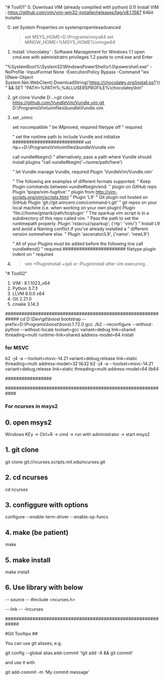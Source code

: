 "# Tool01"
0. Download VIM (already compliled with python)
 0.1) Install VIM : https://github.com/vim/vim-win32-installer/releases/tag/v8.1.1587 64bit Installer

0. set System  Properties on systempropertiesadvanced
   >set MSYS_HOME=D:\Programs\msys64
   >set MINGW_HOME=%MSYS_HOME%\mingw64

1. Install 'chocolatey'  : Software Management for Windows
  1.1 open cmd.exe with administratro privileges
  1.2 paste to cmd.exe and Enter

  "%SystemRoot%\System32\WindowsPowerShell\v1.0\powershell.exe" -NoProfile -InputFormat None -ExecutionPolicy Bypass
  -Command "iex ((New-Object System.Net.WebClient).DownloadString('https://chocolatey.org/install.ps1'))" && SET
  "PATH=%PATH%;%ALLUSERSPROFILE%\chocolatey\bin"

2. git clone Vundle
	D:\..>git clone https://github.com/VundleVim/Vundle.vim.git D:\Programs\Vim\vimfiles\bundle\Vundle.vim

3. set _vimrc
  
   set nocompatible              " be iMproved, required
   filetype off                  " required

   " set the runtime path to include Vundle and initialize
##########################
   set rtp+=D:\Programs\Vim\vimfiles\bundle\Vundle.vim

   call vundle#begin()
   " alternatively, pass a path where Vundle should install plugins
   "call vundle#begin('~/some/path/here')

   " let Vundle manage Vundle, required
   Plugin 'VundleVim/Vundle.vim'

   " The following are examples of different formats supported.
   " Keep Plugin commands between vundle#begin/end.
   " plugin on GitHub repo
   Plugin 'tpope/vim-fugitive'
   " plugin from http://vim-scripts.org/vim/scripts.html
   " Plugin 'L9'
   " Git plugin not hosted on GitHub
   Plugin 'git://git.wincent.com/command-t.git'
   " git repos on your local machine (i.e. when working on your own plugin)
   Plugin 'file:///home/gmarik/path/to/plugin'
   " The sparkup vim script is in a subdirectory of this repo called vim.
   " Pass the path to set the runtimepath properly.
   Plugin 'rstacruz/sparkup', {'rtp': 'vim/'}
   " Install L9 and avoid a Naming conflict if you've already installed a
   " different version somewhere else.
   " Plugin 'ascenator/L9', {'name': 'newL9'}

   " All of your Plugins must be added before the following line
   call vundle#end()            " required
#######################
   filetype plugin indent on    " required

4. >vim +PluginInstall +qall
   or :PluginInstall after vim execuring..

"# Tool02" 

1. VIM : 8.1.1023_x64
2. Python 3.7.3
3. LLVM 8.0.0 x64
4. Git 2.21.0
5. cmake 3.14.3


#############################################################
cd D:\Dev\git\boost
bootstrap --prefix=D:\Programs\boost\boost.1.72.0 gcc
./b2 --reconfigure --without-python --without-locale toolset=gcc variant=debug link=shared threading=multi runtime-link=shared address-model=64 install



### for MSVC ###
b2 -j4 -a --toolset=msvc-14.21 variant=debug,release link=static threading=multi address-model=32 lib32
b2 -j4 -a --toolset=msvc-14.21 variant=debug,release link=static threading=multi address-model=64 lib64

#################

############################################################


### For ncurses in msys2 ###
## 0. open msys2 
Windows KEy -> Ctrl+R -> cmd -> run with administrator -> start msys2
## 1. git clone
git clone 	git://ncurses.scripts.mit.edu/ncurses.git
## 2. cd ncurses
cd ncurses
## 3. configgure with options
configure --enable-term-driver --enable-sp-funcs
## 4. make (be patient)
make
## 5. make install
make install

## 6. Use library with  below

-- source --
#include <ncurses.h>

-- link --
-lncurses

#############################################################



#Git Tooltips ##

You can use git aliases, e.g.

git config --global alias.add-commit '!git add -A && git commit'

and use it with

git add-commit -m 'My commit message'


